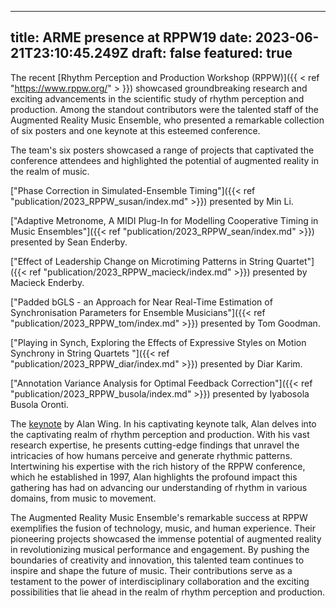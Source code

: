 
---
title: ARME presence at RPPW19
date: 2023-06-21T23:10:45.249Z
draft: false
featured: true
---

The recent [Rhythm Perception and Production Workshop (RPPW)]({{ < ref "https://www.rppw.org/" > }})  showcased groundbreaking research and exciting advancements in the scientific study of rhythm perception and production. Among the standout contributors were the talented staff of the Augmented Reality Music Ensemble, who presented a remarkable collection of six posters and one keynote at this esteemed conference. 

The team's six posters showcased a range of projects that captivated the conference attendees and highlighted the potential of augmented reality in the realm of music.


["Phase Correction in Simulated-Ensemble Timing"]({{< ref "publication/2023_RPPW_susan/index.md" >}}) presented by Min Li.

["Adaptive Metronome, A MIDI Plug-In for Modelling Cooperative Timing in Music Ensembles"]({{< ref "publication/2023_RPPW_sean/index.md" >}}) presented by Sean Enderby.

["Effect of Leadership Change on Microtiming Patterns in String Quartet"]({{< ref "publication/2023_RPPW_macieck/index.md" >}}) presented by Macieck Enderby.

["Padded bGLS - an Approach for Near Real-Time Estimation of Synchronisation Parameters for Ensemble Musicians"]({{< ref "publication/2023_RPPW_tom/index.md" >}}) presented by Tom Goodman.

["Playing in Synch, Exploring the Effects of Expressive Styles on Motion Synchrony in String Quartets "]({{< ref "publication/2023_RPPW_diar/index.md" >}}) presented by Diar Karim.

["Annotation Variance Analysis for Optimal Feedback Correction"]({{< ref "publication/2023_RPPW_busola/index.md" >}}) presented by Iyabosola Busola Oronti.

The [keynote]({{https://www.rppw.org/program--keynotes.html}}) by Alan Wing. In his captivating keynote talk, Alan  delves into the captivating realm of rhythm perception and production. With his vast research expertise, he presents cutting-edge findings that unravel the intricacies of how humans perceive and generate rhythmic patterns. Intertwining his expertise with the rich history of the RPPW conference, which he established in 1997, Alan highlights the profound impact this gathering has had on advancing our understanding of rhythm in various domains, from music to movement.


The Augmented Reality Music Ensemble's remarkable success at RPPW exemplifies the fusion of technology, music, and human experience. Their pioneering projects showcased the immense potential of augmented reality in revolutionizing musical performance and engagement. By pushing the boundaries of creativity and innovation, this talented team continues to inspire and shape the future of music. Their contributions serve as a testament to the power of interdisciplinary collaboration and the exciting possibilities that lie ahead in the realm of rhythm perception and production.